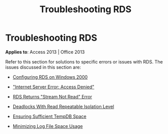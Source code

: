 ﻿---
title: Troubleshooting RDS
TOCTitle: Troubleshooting RDS
ms:assetid: c0e3243a-2e9d-33c1-b83f-c70a0836a9aa
ms:mtpsurl: https://msdn.microsoft.com/en-us/library/JJ249938(v=office.15)
ms:contentKeyID: 48547518
ms.date: 09/18/2015
mtps_version: v=office.15
---

# Troubleshooting RDS


**Applies to**: Access 2013 | Office 2013

Refer to this section for solutions to specific errors or issues with RDS. The issues discussed in this section are:

  - [Configuring RDS on Windows 2000](configuring-rds-on-windows-2000.md)

  - ["Internet Server Error: Access Denied"](internet-server-error-access-denied.md)

  - [RDS Returns "Stream Not Read" Error](rds-returns-stream-not-read-error.md)

  - [Deadlocks With Read Repeatable Isolation Level](deadlocks-with-read-repeatable-isolation-level.md)

  - [Ensuring Sufficient TempDB Space](ensuring-sufficient-tempdb-space.md)

  - [Minimizing Log File Space Usage](minimizing-log-file-space-usage.md)

